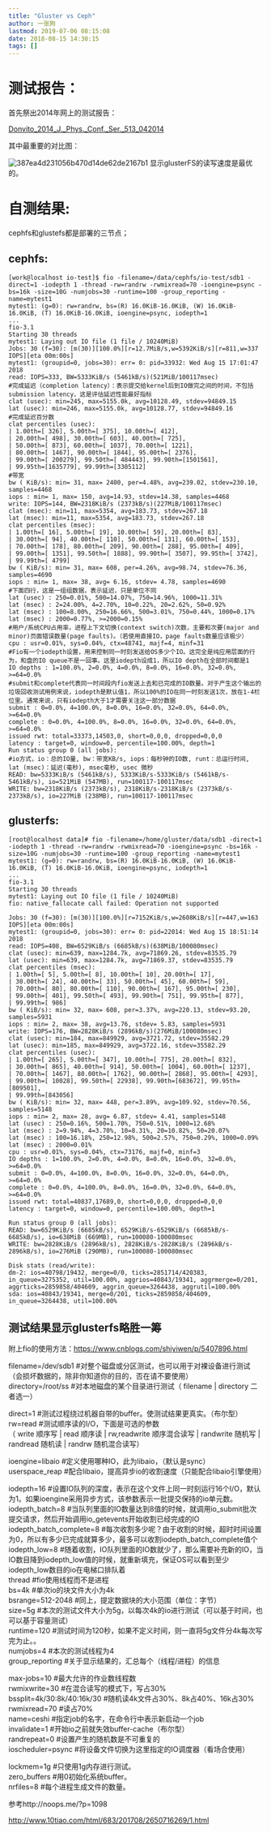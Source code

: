 ```yaml
---
title: "Gluster vs Ceph"
author: 一张狗
lastmod: 2019-07-06 08:15:08
date: 2018-08-15 14:30:15
tags: []
---
```




# 测试报告：

首先祭出2014年网上的测试报告：

[Donvito_2014_J._Phys._Conf._Ser._513_042014](http://yizhanggou.top/wp-content/uploads/2018/08/Donvito_2014_J._Phys.3A_Conf._Ser._513_042014.pdf)

其中最重要的对比图：

![387ea4d231056b470d14de62de2167b1](http://yizhanggou.top/imgs/2019/07/387ea4d231056b470d14de62de2167b1.png)
显示glusterFS的读写速度是最优的。


# 自测结果:

cephfs和glustefs都是部署的三节点；


## cephfs:
```
[work@localhost io-test]$ fio -filename=/data/cephfs/io-test/sdb1 -direct=1 -iodepth 1 -thread -rw=randrw -rwmixread=70 -ioengine=psync -bs=16k -size=10G -numjobs=30 -runtime=100 -group_reporting -name=mytest1
mytest1: (g=0): rw=randrw, bs=(R) 16.0KiB-16.0KiB, (W) 16.0KiB-16.0KiB, (T) 16.0KiB-16.0KiB, ioengine=psync, iodepth=1
...
fio-3.1
Starting 30 threads
mytest1: Laying out IO file (1 file / 10240MiB)
Jobs: 30 (f=30): [m(30)][100.0%][r=12.7MiB/s,w=5392KiB/s][r=811,w=337 IOPS][eta 00m:00s]
mytest1: (groupid=0, jobs=30): err= 0: pid=33932: Wed Aug 15 17:01:47 2018
read: IOPS=333, BW=5333KiB/s (5461kB/s)(521MiB/100117msec)
#完成延迟（completion latency）：表示提交给kernel后到IO做完之间的时间，不包括submission latency，这是评估延迟性能最好指标
clat (usec): min=245, max=5155.0k, avg=10128.49, stdev=94849.15
lat (usec): min=246, max=5155.0k, avg=10128.77, stdev=94849.16
#完成延迟百分数
clat percentiles (usec):
| 1.00th=[ 326], 5.00th=[ 375], 10.00th=[ 412],
| 20.00th=[ 498], 30.00th=[ 603], 40.00th=[ 725],
| 50.00th=[ 873], 60.00th=[ 1037], 70.00th=[ 1221],
| 80.00th=[ 1467], 90.00th=[ 1844], 95.00th=[ 2376],
| 99.00th=[ 200279], 99.50th=[ 484443], 99.90th=[1501561],
| 99.95th=[1635779], 99.99th=[3305112]
#带宽
bw ( KiB/s): min= 31, max= 2400, per=4.48%, avg=239.02, stdev=230.10, samples=4468
iops : min= 1, max= 150, avg=14.93, stdev=14.38, samples=4468
write: IOPS=144, BW=2318KiB/s (2373kB/s)(227MiB/100117msec)
clat (msec): min=11, max=5354, avg=183.73, stdev=267.18
lat (msec): min=11, max=5354, avg=183.73, stdev=267.18
clat percentiles (msec):
| 1.00th=[ 16], 5.00th=[ 19], 10.00th=[ 59], 20.00th=[ 83],
| 30.00th=[ 94], 40.00th=[ 110], 50.00th=[ 131], 60.00th=[ 153],
| 70.00th=[ 178], 80.00th=[ 209], 90.00th=[ 288], 95.00th=[ 409],
| 99.00th=[ 1351], 99.50th=[ 1888], 99.90th=[ 3507], 99.95th=[ 3742],
| 99.99th=[ 4799]
bw ( KiB/s): min= 31, max= 608, per=4.26%, avg=98.74, stdev=76.36, samples=4690
iops : min= 1, max= 38, avg= 6.16, stdev= 4.78, samples=4690
#下面四行，这是一组组数据，表示延迟，只是单位不同
lat (usec) : 250=0.01%, 500=14.07%, 750=14.96%, 1000=11.31%
lat (msec) : 2=24.00%, 4=2.70%, 10=0.22%, 20=2.62%, 50=0.92%
lat (msec) : 100=8.00%, 250=16.66%, 500=3.01%, 750=0.44%, 1000=0.17%
lat (msec) : 2000=0.77%, >=2000=0.15%
#用户/系统CPU占用率，进程上下文切换(context switch)次数，主要和次要(major and minor)页面错误数量(page faults)。（若使用直接IO，page faults数量应该极少）
cpu : usr=0.01%, sys=0.04%, ctx=48741, majf=4, minf=31
#Fio有一个iodepth设置，用来控制同一时刻发送给OS多少个IO。这完全是纯应用层面的行为，和盘的IO queue不是一回事。这里iodepth设成1，所以IO depth在全部时间都是1
IO depths : 1=100.0%, 2=0.0%, 4=0.0%, 8=0.0%, 16=0.0%, 32=0.0%, >=64=0.0%
#submit和complete代表同一时间段内fio发送上去和已完成的IO数量。对于产生这个输出的垃圾回收测试用例来说，iodepth是默认值1，所以100%的IO在同一时刻发送1次，放在1-4栏位里。通常来说，只有iodepth大于1才需要关注这一部分数据
submit : 0=0.0%, 4=100.0%, 8=0.0%, 16=0.0%, 32=0.0%, 64=0.0%, >=64=0.0%
complete : 0=0.0%, 4=100.0%, 8=0.0%, 16=0.0%, 32=0.0%, 64=0.0%, >=64=0.0%
issued rwt: total=33373,14503,0, short=0,0,0, dropped=0,0,0
latency : target=0, window=0, percentile=100.00%, depth=1
Run status group 0 (all jobs):
#io方式，io：总的IO量, bw：带宽KB/s, iops：每秒钟的IO数, runt：总运行时间, lat (msec)：延迟(毫秒), msec毫秒, usec 微秒
READ: bw=5333KiB/s (5461kB/s), 5333KiB/s-5333KiB/s (5461kB/s-5461kB/s), io=521MiB (547MB), run=100117-100117msec
WRITE: bw=2318KiB/s (2373kB/s), 2318KiB/s-2318KiB/s (2373kB/s-2373kB/s), io=227MiB (238MB), run=100117-100117msec
```


## glusterfs:
```
[root@localhost data]# fio -filename=/home/gluster/data/sdb1 -direct=1 -iodepth 1 -thread -rw=randrw -rwmixread=70 -ioengine=psync -bs=16k -size=10G -numjobs=30 -runtime=100 -group_reporting -name=mytest1
mytest1: (g=0): rw=randrw, bs=(R) 16.0KiB-16.0KiB, (W) 16.0KiB-16.0KiB, (T) 16.0KiB-16.0KiB, ioengine=psync, iodepth=1
...
fio-3.1
Starting 30 threads
mytest1: Laying out IO file (1 file / 10240MiB)
fio: native_fallocate call failed: Operation not supported

Jobs: 30 (f=30): [m(30)][100.0%][r=7152KiB/s,w=2608KiB/s][r=447,w=163 IOPS][eta 00m:00s]
mytest1: (groupid=0, jobs=30): err= 0: pid=22014: Wed Aug 15 18:51:14 2018
read: IOPS=408, BW=6529KiB/s (6685kB/s)(638MiB/100080msec)
clat (usec): min=639, max=1284.7k, avg=71869.26, stdev=83535.79
lat (usec): min=639, max=1284.7k, avg=71869.37, stdev=83535.79
clat percentiles (msec):
| 1.00th=[ 5], 5.00th=[ 8], 10.00th=[ 10], 20.00th=[ 17],
| 30.00th=[ 24], 40.00th=[ 33], 50.00th=[ 45], 60.00th=[ 59],
| 70.00th=[ 80], 80.00th=[ 110], 90.00th=[ 167], 95.00th=[ 230],
| 99.00th=[ 401], 99.50th=[ 493], 99.90th=[ 751], 99.95th=[ 877],
| 99.99th=[ 986]
bw ( KiB/s): min= 32, max= 608, per=3.37%, avg=220.13, stdev=93.20, samples=5931
iops : min= 2, max= 38, avg=13.76, stdev= 5.83, samples=5931
write: IOPS=176, BW=2828KiB/s (2896kB/s)(276MiB/100080msec)
clat (usec): min=184, max=849929, avg=3721.72, stdev=35582.29
lat (usec): min=185, max=849929, avg=3722.16, stdev=35582.29
clat percentiles (usec):
| 1.00th=[ 265], 5.00th=[ 347], 10.00th=[ 775], 20.00th=[ 832],
| 30.00th=[ 865], 40.00th=[ 914], 50.00th=[ 1004], 60.00th=[ 1237],
| 70.00th=[ 1467], 80.00th=[ 1762], 90.00th=[ 2868], 95.00th=[ 4293],
| 99.00th=[ 10028], 99.50th=[ 22938], 99.90th=[683672], 99.95th=[809501],
| 99.99th=[843056]
bw ( KiB/s): min= 32, max= 448, per=3.89%, avg=109.92, stdev=70.56, samples=5148
iops : min= 2, max= 28, avg= 6.87, stdev= 4.41, samples=5148
lat (usec) : 250=0.16%, 500=1.70%, 750=0.51%, 1000=12.68%
lat (msec) : 2=9.94%, 4=3.70%, 10=8.31%, 20=10.82%, 50=20.07%
lat (msec) : 100=16.18%, 250=12.98%, 500=2.57%, 750=0.29%, 1000=0.09%
lat (msec) : 2000=0.01%
cpu : usr=0.01%, sys=0.04%, ctx=73176, majf=0, minf=3
IO depths : 1=100.0%, 2=0.0%, 4=0.0%, 8=0.0%, 16=0.0%, 32=0.0%, >=64=0.0%
submit : 0=0.0%, 4=100.0%, 8=0.0%, 16=0.0%, 32=0.0%, 64=0.0%, >=64=0.0%
complete : 0=0.0%, 4=100.0%, 8=0.0%, 16=0.0%, 32=0.0%, 64=0.0%, >=64=0.0%
issued rwt: total=40837,17689,0, short=0,0,0, dropped=0,0,0
latency : target=0, window=0, percentile=100.00%, depth=1

Run status group 0 (all jobs):
READ: bw=6529KiB/s (6685kB/s), 6529KiB/s-6529KiB/s (6685kB/s-6685kB/s), io=638MiB (669MB), run=100080-100080msec
WRITE: bw=2828KiB/s (2896kB/s), 2828KiB/s-2828KiB/s (2896kB/s-2896kB/s), io=276MiB (290MB), run=100080-100080msec

Disk stats (read/write):
dm-2: ios=40798/19432, merge=0/0, ticks=2851714/420383, in_queue=3275352, util=100.00%, aggrios=40843/19341, aggrmerge=0/201, aggrticks=2859858/404609, aggrin_queue=3264438, aggrutil=100.00%
sda: ios=40843/19341, merge=0/201, ticks=2859858/404609, in_queue=3264438, util=100.00%
```


## 测试结果显示glusterfs略胜一筹

附上fio的使用方法：https://www.cnblogs.com/shiyiwen/p/5407896.html

filename=/dev/sdb1 #对整个磁盘或分区测试，也可以用于对裸设备进行测试（会损坏数据的，除非你知道你的目的，否在请不要使用）  
 directory=/root/ss #对本地磁盘的某个目录进行测试（ filename | directory 二者选一）

direct=1 #测试过程绕过机器自带的buffer。使测试结果更真实。（布尔型）  
 rw=read #测试顺序读的I/O，下面是可选的参数  
 （ write 顺序写 | read 顺序读 | rw,readwrite 顺序混合读写 | randwrite 随机写 | randread 随机读 | randrw 随机混合读写）

ioengine=libaio #定义使用哪种IO，此为libaio，（默认是sync）  
 userspace_reap #配合libaio，提高异步io的收割速度（只能配合libaio引擎使用）

iodepth=16 #设置IO队列的深度，表示在这个文件上同一时刻运行16个I/O，默认为1。如果ioengine采用异步方式，该参数表示一批提交保持的io单元数。  
 iodepth_batch=8 #当队列里面的IO数量达到8值的时候，就调用io_submit批次提交请求，然后开始调用io_getevents开始收割已经完成的IO  
 iodepth_batch_complete=8 #每次收割多少呢？由于收割的时候，超时时间设置为0，所以有多少已完成就算多少，最多可以收割iodepth_batch_complete值个  
 iodepth_low=8 #随着收割，IO队列里面的IO数就少了，那么需要补充新的IO，当IO数目降到iodepth_low值的时候，就重新填充，保证OS可以看到至少iodepth_low数目的io在电梯口排队着  
 thread #fio使用线程而不是进程  
 bs=4k #单次io的块文件大小为4k  
 bsrange=512-2048 #同上，提定数据块的大小范围（单位：字节）  
 size=5g #本次的测试文件大小为5g，以每次4k的io进行测试（可以基于时间，也可以基于容量测试）  
 runtime=120 #测试时间为120秒，如果不定义时间，则一直将5g文件分4k每次写完为止。。  
 numjobs=4 #本次的测试线程为4  
 group_reporting #关于显示结果的，汇总每个（线程/进程）的信息

max-jobs=10 #最大允许的作业数线程数  
 rwmixwrite=30 #在混合读写的模式下，写占30%  
 bssplit=4k/30:8k/40:16k/30 #随机读4k文件占30%、8k占40%、16k占30%  
 rwmixread=70 #读占70%  
 name=ceshi #指定job的名字，在命令行中表示新启动一个job  
 invalidate=1 #开始io之前就失效buffer-cache（布尔型）  
 randrepeat=0 #设置产生的随机数是不可重复的  
 ioscheduler=psync #将设备文件切换为这里指定的IO调度器（看场合使用）

lockmem=1g #只使用1g内存进行测试。  
 zero_buffers #用0初始化系统buffer。  
 nrfiles=8 #每个进程生成文件的数量。

参考http://noops.me/?p=1098

http://www.10tiao.com/html/683/201708/2650716269/1.html


